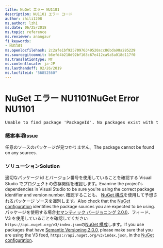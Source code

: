 ```yaml
---
title: NuGet エラー NU1101
description: NU1101 エラー コード
author: zhili1208
ms.author: lzhi
ms.date: 06/25/2018
ms.topic: reference
ms.reviewer: anangaur
f1_keywords:
- NU1101
ms.openlocfilehash: 2c2afe1bf92570976349520acc86bda90a285229
ms.sourcegitcommit: b6efd4b210d92bf163c67e412ca9a5a018d117f0
ms.translationtype: MT
ms.contentlocale: ja-JP
ms.lasthandoff: 02/26/2019
ms.locfileid: "56852560"
---
```

# <a name="nuget-error-nu1101"></a><span data-ttu-id="aebb2-103">NuGet エラー NU1101</span><span class="sxs-lookup"><span data-stu-id="aebb2-103">NuGet Error NU1101</span></span>

<pre>Unable to find package 'PackageId'. No packages exist with this id in source(s): 'sourceA', 'sourceB', 'sourceC'</pre>

### <a name="issue"></a><span data-ttu-id="aebb2-104">懸案事項</span><span class="sxs-lookup"><span data-stu-id="aebb2-104">Issue</span></span>
<span data-ttu-id="aebb2-105">任意のソースのパッケージが見つかりません。</span><span class="sxs-lookup"><span data-stu-id="aebb2-105">The package cannot be found on any sources.</span></span>

### <a name="solution"></a><span data-ttu-id="aebb2-106">ソリューション</span><span class="sxs-lookup"><span data-stu-id="aebb2-106">Solution</span></span>
<span data-ttu-id="aebb2-107">適切なパッケージ id とバージョン番号を使用していることを確認する Visual Studio でプロジェクトの依存関係を確認します。</span><span class="sxs-lookup"><span data-stu-id="aebb2-107">Examine the project's dependencies in Visual Studio to be sure you're using the correct package identifier and version number.</span></span> <span data-ttu-id="aebb2-108">確認することも、 [NuGet 構成](../../consume-packages/Configuring-NuGet-Behavior.md)を使用して予想されるパッケージ ソースを識別します。</span><span class="sxs-lookup"><span data-stu-id="aebb2-108">Also check that the [NuGet configuration](../../consume-packages/Configuring-NuGet-Behavior.md) identifies the package sources you are expected to be using.</span></span> <span data-ttu-id="aebb2-109">パッケージを使用する場合[セマンティック バージョニング 2.0.0](../../reference/package-versioning.md#semantic-versioning-200)、フィード、V3 を使用していることを確認してください`https://api.nuget.org/v3/index.json`の[NuGet 構成](../../consume-packages/Configuring-NuGet-Behavior.md)します。</span><span class="sxs-lookup"><span data-stu-id="aebb2-109">If you use packages that have [Semantic Versioning 2.0.0](../../reference/package-versioning.md#semantic-versioning-200), please make sure that you are using the V3 feed, `https://api.nuget.org/v3/index.json`, in the [NuGet configuration](../../consume-packages/Configuring-NuGet-Behavior.md).</span></span>
